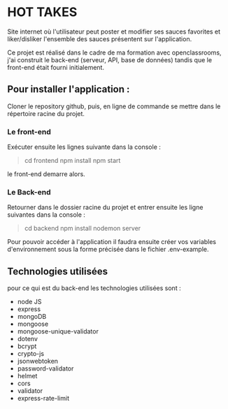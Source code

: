 # HOT TAKES

Site internet où l'utilisateur peut poster et modifier ses sauces favorites et liker/disliker l'ensemble des sauces présentent sur l'application.

Ce projet est réalisé dans le cadre de ma formation avec openclassrooms, j'ai construit le back-end (serveur, API, base de données) tandis que le front-end était fourni initialement.   

## Pour installer l'application : 

Cloner le repository github, puis, en ligne de commande se mettre dans le répertoire racine du projet.

### Le front-end

Exécuter ensuite les lignes suivante dans la console : 

> cd frontend
> npm install 
> npm start

le front-end demarre alors.

### Le Back-end

Retourner dans le dossier racine du projet et entrer ensuite les ligne suivantes dans la console :

> cd backend
> npm install
> nodemon server

Pour pouvoir accéder à l'application il faudra ensuite créer vos variables d'environnement sous la forme précisée dans le fichier .env-example.

## Technologies utilisées

pour ce qui est du back-end les technologies utilisées sont : 
- node JS
- express
- mongoDB
- mongoose
- mongoose-unique-validator
- dotenv
- bcrypt
- crypto-js
- jsonwebtoken
- password-validator
- helmet
- cors
- validator
- express-rate-limit
